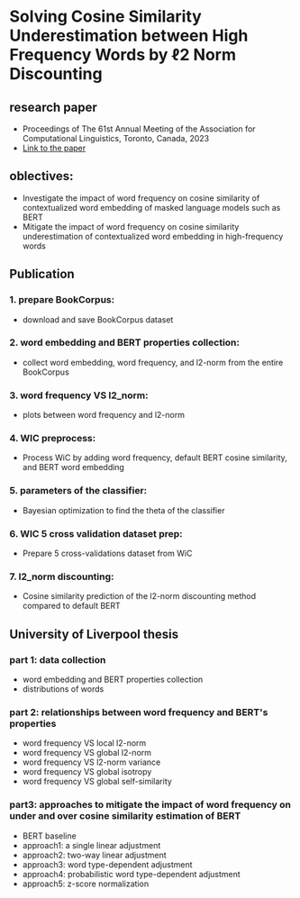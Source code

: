 # Solving Cosine Similarity Underestimation between High Frequency Words by ℓ2 Norm Discounting

## research paper
- Proceedings of The 61st Annual Meeting of the Association for Computational Linguistics, Toronto, Canada, 2023
- [Link to the paper](https://drive.google.com/drive/folders/1HYjiehgEu6hsl-36NmfRJXuGlUwmLeYv?usp=sharing)

## oblectives:
- Investigate the impact of word frequency on cosine similarity of contextualized word embedding of masked language models such as BERT
- Mitigate the impact of word frequency on cosine similarity underestimation of contextualized word embedding in high-frequency words

## Publication
### 1. prepare BookCorpus: 
- download and save BookCorpus dataset

### 2. word embedding and BERT properties collection: 
- collect word embedding, word frequency, and l2-norm from the entire BookCorpus
 
### 3. word frequency VS l2_norm: 
- plots between word frequency and l2-norm

### 4. WIC preprocess:
- Process WiC by adding word frequency, default BERT cosine similarity, and BERT word embedding

### 5. parameters of the classifier:
- Bayesian optimization to find the theta of the classifier

### 6. WIC 5 cross validation dataset prep:
- Prepare 5 cross-validations dataset from WiC

### 7. l2_norm discounting:
- Cosine similarity prediction of the l2-norm discounting method compared to default BERT


## University of Liverpool thesis
### part 1: data collection
- word embedding and BERT properties collection
- distributions of words

### part 2: relationships between word frequency and BERT's properties
- word frequency VS local l2-norm
- word frequency VS global l2-norm
- word frequency VS l2-norm variance
- word frequency VS global isotropy
- word frequency VS global self-similarity

### part3: approaches to mitigate the impact of word frequency on under and over cosine similarity estimation of BERT
- BERT baseline
- approach1: a single linear adjustment
- approach2: two-way linear adjustment
- approach3: word type-dependent adjustment
- approach4: probabilistic word type-dependent adjustment
- approach5: z-score normalization
